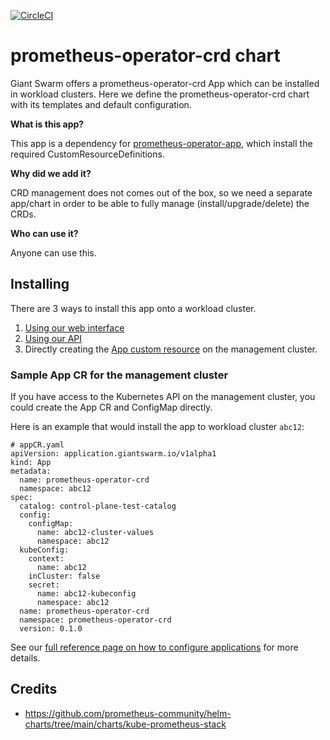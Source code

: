 [![CircleCI](https://circleci.com/gh/giantswarm/prometheus-operator-crd.svg?style=shield)](https://circleci.com/gh/giantswarm/prometheus-operator-crd)

# prometheus-operator-crd chart

Giant Swarm offers a prometheus-operator-crd App which can be installed in workload clusters.
Here we define the prometheus-operator-crd chart with its templates and default configuration.

**What is this app?**

This app is a dependency for [prometheus-operator-app](https://github.com/giantswarm/prometheus-operator-app), which install the required CustomResourceDefinitions.

**Why did we add it?**

CRD management does not comes out of the box, so we need a separate app/chart in order to be able to fully manage (install/upgrade/delete) the CRDs.

**Who can use it?**

Anyone can use this.

## Installing

There are 3 ways to install this app onto a workload cluster.

1. [Using our web interface](https://docs.giantswarm.io/ui-api/web/app-platform/#installing-an-app)
2. [Using our API](https://docs.giantswarm.io/api/#operation/createClusterAppV5)
3. Directly creating the [App custom resource](https://docs.giantswarm.io/ui-api/management-api/crd/apps.application.giantswarm.io/) on the management cluster.

### Sample App CR for the management cluster

If you have access to the Kubernetes API on the management cluster, you could create the App CR and ConfigMap directly.

Here is an example that would install the app to workload cluster `abc12`:

```
# appCR.yaml
apiVersion: application.giantswarm.io/v1alpha1
kind: App
metadata:
  name: prometheus-operator-crd
  namespace: abc12
spec:
  catalog: control-plane-test-catalog
  config:
    configMap:
      name: abc12-cluster-values
      namespace: abc12
  kubeConfig:
    context:
      name: abc12
    inCluster: false
    secret:
      name: abc12-kubeconfig
      namespace: abc12
  name: prometheus-operator-crd
  namespace: prometheus-operator-crd
  version: 0.1.0
```

See our [full reference page on how to configure applications](https://docs.giantswarm.io/app-platform/app-configuration/) for more details.

## Credits

* https://github.com/prometheus-community/helm-charts/tree/main/charts/kube-prometheus-stack

